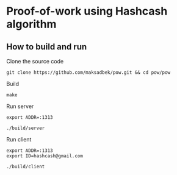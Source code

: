# Proof-of-work using Hashcash algorithm

## How to build and run

Clone the source code
```
git clone https://github.com/maksadbek/pow.git && cd pow/pow
```

Build

```
make
```

Run server
```
export ADDR=:1313

./build/server
```

Run client
```
export ADDR=:1313
export ID=hashcash@gmail.com

./build/client
```